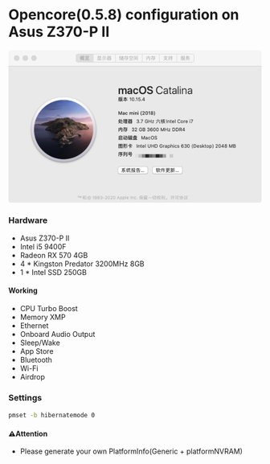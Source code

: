# Opencore(0.5.8) configuration on Asus Z370-P II

![About My Mac](about.png)

### Hardware

- Asus Z370-P II
- Intel i5 9400F
- Radeon RX 570 4GB
- 4 * Kingston Predator 3200MHz 8GB
- 1 * Intel SSD 250GB

#### Working

- CPU Turbo Boost
- Memory XMP
- Ethernet
- Onboard Audio Output
- Sleep/Wake
- App Store
- Bluetooth
- Wi-Fi
- Airdrop

### Settings

```bash
pmset -b hibernatemode 0
```


#### ⚠️Attention

- Please generate your own PlatformInfo(Generic + platformNVRAM)

